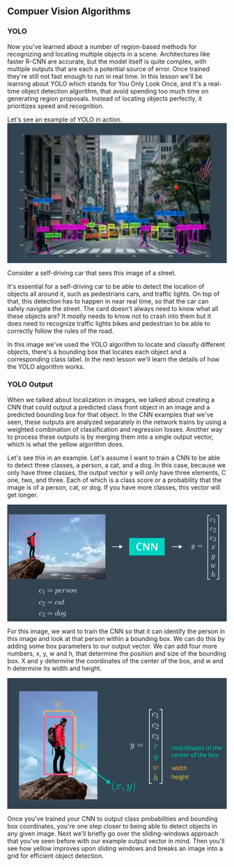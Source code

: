 ## Compuer Vision Algorithms

### YOLO

Now you've learned about a number of region-based methods for recognizing and locating multiple objects in a scene.
Architectures like faster R-CNN are accurate, but the model itself is quite complex, with multiple outputs that are each a potential source of error.
Once trained they're still not fast enough to run in real time. In this lesson we'll be learning about YOLO which stands for You Only Look Once,
and it's a real-time object detection algorithm, that avoid spending too much time on generating region proposals.
Instead of locating objects perfectly, it prioritizes speed and recognition. 

Let's see an example of YOLO in action.
<img src="/Visual Representations/YOLO_Introduction.png" align="center"/></p>
Consider a self-driving car that sees this image of a street.

It's essential for a self-driving car to be able to detect the location of objects all around it, such as pedestrians cars, and traffic lights. On top of that, this detection has to happen in near real time,
so that the car can safely navigate the street. The card doesn't always need to know what all these objects are? 
It mostly needs to know not to crash into them but it does need to recognize traffic lights bikes and pedestrian to be able to correctly follow the rules of the road.

In this image we've used the YOLO algorithm to locate and classify different objects, there's a bounding box that locates each object and a corresponding class label.
In the next lesson we'll learn the details of how the YOLO algorithm works.

### YOLO Output

When we talked about localization in images, we talked about creating a CNN that could output a predicted class front object in an image and a predicted bounding box for that object. In the CNN examples that we've seen, these outputs are analyzed separately in the network trains by using a weighted combination of classification and regression losses. Another way to process these outputs is by merging them into a single output vector, which is what the yellow algorithm does.

Let's see this in an example.
Let's assume I want to train a CNN to be able to detect three classes, a person, a cat, and a dog.
In this case, because we only have three classes, the output vector y will only have three elements, C one, two, and three.
Each of which is a class score or a probability that the image is of a person, cat, or dog.
If you have more classes, this vector will get longer.

<img src="/Visual Representations/YOLO_Output.png" align="center"/></p>

For this image, we want to train the CNN so that it can identify the person in this image and look at that person within a bounding box. We can do this by adding some box parameters to our output vector. We can add four more numbers, x, y, w and h, that determine the position and size of the bounding box. X and y determine the coordinates of the center of the box,
and w and h determine its width and height.

<img src="/Visual Representations/YOLO_Ouput_Vector.png" align="center"/></p>

Once you've trained your CNN to output class probabilities and bounding box coordinates, you're one step closer to being able to detect objects in any given image.
Next we'll briefly go over the sliding-windows approach that you've seen before with our example output vector in mind.
Then you'll see how yellow improves upon sliding windows and breaks an image into a grid for efficient object detection.
